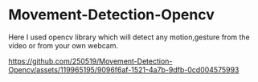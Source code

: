 # Movement-Detection-Opencv

Here I used opencv library which will detect any motion,gesture from the video or from your own webcam.



https://github.com/250519/Movement-Detection-Opencv/assets/119965195/9096f6af-1521-4a7b-9dfb-0cd004575993

